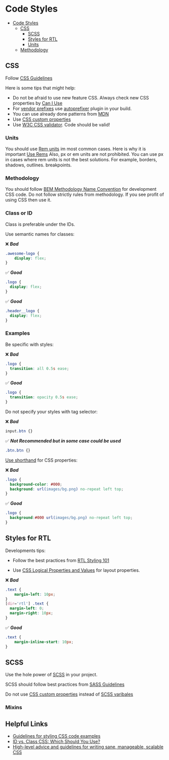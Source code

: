 # Code Styles

<!-- TOC -->

* [Code Styles](#code-styles)
  * [CSS](#css)
    * [SCSS](#scss)
    * [Styles for RTL](#styles-for-rtl)
    * [Units](#units)
  * [Methodology](#methodology)
  
<!-- TOC -->


## CSS

Follow [CSS Guidelines](https://cssguidelin.es/)

Here is some tips that might help:

- Do not be afraid to use new feature CSS. Always check new CSS properties by [Can I Use](https://caniuse.com/)
- For [vendor prefixes](https://developer.mozilla.org/en-US/docs/Glossary/Vendor_Prefix) use [autoprefixer](https://github.com/postcss/autoprefixer) plugin in your build.
- You can use already done patterns from [MDN](https://developer.mozilla.org/en-US/docs/Web/CSS/Layout_cookbook)
- Use [CSS custom properties](https://developer.mozilla.org/en-US/docs/Web/CSS/Using_CSS_custom_properties)
- Use [W3C CSS validator](https://jigsaw.w3.org/css-validator/). Code should be valid!

### Units

You should use [Rem units](https://developer.mozilla.org/en-US/docs/Learn/CSS/Building_blocks/Values_and_units#percentages) im most common cases. Here is why it is important [Use Rems](https://uxdesign.cc/why-designers-should-move-from-px-to-rem-and-how-to-do-that-in-figma-c0ea23e07a15)
Also, px or em units are not prohibited. You can use px in cases where rem units is not the best solutions. For example, borders, shadows, outlines. breakpoints.


### Methodology

You should follow [BEM Methodology Name Convention](https://en.bem.info/methodology/naming-convention/) for development CSS code. Do not follow strictly rules from methodology. If you see profit of using CSS then use it.


### Class or ID

Class is preferable under the IDs.

Use semantic names for classes:

❌ ***Bad***

```CSS
.awesome-logo {
    display: flex;
}
```

✅ ***Good***

```CSS
.logo {
  display: flex;
}
```

✅ ***Good***

```CSS
.header__logo {
  display: flex;
}
```

### Examples


Be specific with styles:

❌ ***Bad***

```CSS
.logo {
  transition: all 0.5s ease;
}
```

✅ ***Good***

```CSS
.logo {
  transition: opacity 0.5s ease;
}
```

Do not specify your styles with tag selector:

❌ ***Bad***

```CSS
input.btn {}
```

✅ ***Not Recommended but in some case could be used***

```CSS
.btn.btn {}
```

[Use shorthand](https://developer.mozilla.org/en-US/docs/Web/CSS/Shorthand_properties) for CSS properties:

❌ ***Bad***

```CSS
.logo {
  background-color: #000;
  background: url(images/bg.png) no-repeat left top;
}
```

✅ ***Good***

```CSS
.logo {
  background:#000 url(images/bg.png) no-repeat left top;
}
```

## Styles for RTL

Developments tips:

- Follow the best practices from [RTL Styling 101](https://rtlstyling.com/posts/rtl-styling)

- Use [CSS Logical Properties and Values](https://developer.mozilla.org/en-US/docs/Web/CSS/CSS_Logical_Properties) for layout properties.

❌ ***Bad***

```CSS
.text {
    margin-left: 10px;
}
[dir='rtl'] .text {
  margin-left: 0;
  margin-right: 10px;
}
```

✅ ***Good***

```CSS
.text {
    margin-inline-start: 10px;
}
```

## SCSS

Use the hole power of [SCSS](https://sass-lang.com/) in your project.

SCSS should follow best practices from [SASS Guidelines](https://sass-guidelin.es/)

Do not use [CSS custom properties](https://developer.mozilla.org/en-US/docs/Web/CSS/Using_CSS_custom_properties) instead of [SCSS varibales](https://css-tricks.com/difference-between-types-of-css-variables/)

### Mixins

## Helpful Links

- [Guidelines for styling CSS code examples](https://developer.mozilla.org/en-US/docs/MDN/Writing_guidelines/Writing_style_guide/Code_style_guide/CSS)
- [ID vs. Class CSS: Which Should You Use?](https://www.bestcolleges.com/bootcamps/guides/css-class-vs-id/)
- [High-level advice and guidelines for writing sane, manageable, scalable CSS](https://cssguidelin.es/)
